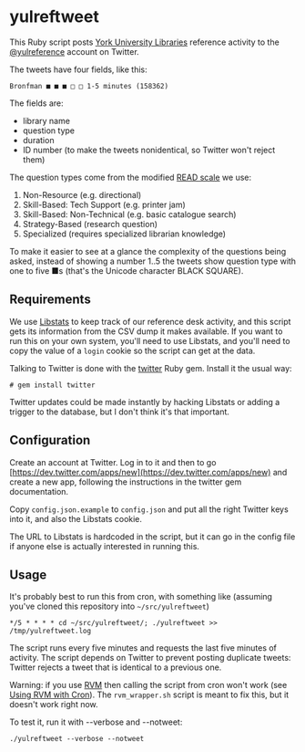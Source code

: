 yulreftweet
===========

This Ruby script posts [York University Libraries](http://www.library.yorku.ca/) reference activity to the [@yulreference](https://twitter.com/yulreference) account on Twitter.

The tweets have four fields, like this:

    Bronfman ■ ■ ■ □ □ 1-5 minutes (158362)

The fields are:

* library name
* question type
* duration
* ID number (to make the tweets nonidentical, so Twitter won't reject them)

The question types come from the modified [READ scale](http://readscale.org/read-scale.html) we use:

1. Non-Resource (e.g. directional)
2. Skill-Based: Tech Support (e.g. printer jam)
3. Skill-Based: Non-Technical (e.g. basic catalogue search)
4. Strategy-Based (research question)
5. Specialized (requires specialized librarian knowledge)

To make it easier to see at a glance the complexity of the questions being asked, instead of showing a number 1..5 the tweets show question type with one to five ■s (that's the Unicode character BLACK SQUARE).

## Requirements

We use [Libstats](https://code.google.com/p/libstats/) to keep track of our reference desk activity, and this script gets its information from the CSV dump it makes available.  If you want to run this on your own system, you'll need to use Libstats, and you'll need to copy the value of a `login` cookie so the script can get at the data.

Talking to Twitter is done with the [twitter](http://sferik.github.io/twitter/) Ruby gem.  Install it the usual way:

    # gem install twitter

Twitter updates could be made instantly by hacking Libstats or adding a trigger to the database, but I don't think it's that important.

## Configuration

Create an account at Twitter.  Log in to it and then to go [https://dev.twitter.com/apps/new](https://dev.twitter.com/apps/new) and create a new app, following the instructions in the twitter gem documentation.

Copy `config.json.example` to `config.json` and put all the right Twitter keys into it, and also the Libstats cookie.

The URL to Libstats is hardcoded in the script, but it can go in the config file if anyone else is actually interested in running this.

## Usage

It's probably best to run this from cron, with something like (assuming you've cloned this repository into `~/src/yulreftweet`)

    */5 * * * * cd ~/src/yulreftweet/; ./yulreftweet >> /tmp/yulreftweet.log

The script runs every five minutes and requests the last five minutes of activity. The script depends on Twitter to prevent posting duplicate tweets: Twitter rejects a tweet that is identical to a previous one.

Warning: if you use [RVM](http://rvm.io/) then calling the script from cron won't work (see [Using RVM with Cron](https://rvm.io/integration/cron)). The `rvm_wrapper.sh` script is meant to fix this, but it doesn't work right now.

To test it, run it with --verbose and --notweet:

    ./yulreftweet --verbose --notweet



